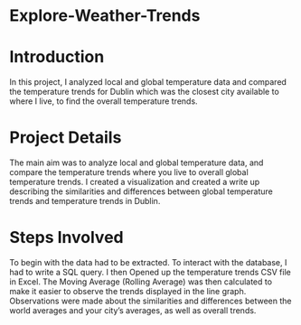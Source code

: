 # Explore-Weather-Trends

# Introduction
In this project, I analyzed local and global temperature data and compared the temperature trends for Dublin which was the closest city available to where I live, to find the overall temperature trends.

# Project Details
The  main aim was to analyze local and global temperature data, and compare the temperature trends where you live to overall global temperature trends. I created a visualization and created a write up describing the similarities and differences between global temperature trends and temperature trends in Dublin.

# Steps Involved
To begin with the data had to be extracted. To interact with the database, I had to write a SQL query. I then Opened up the temperature trends CSV file in Excel. The Moving Average (Rolling Average) was then calculated to make it easier to observe the trends displayed in the line graph. Observations were made about the similarities and differences between the world averages and your city’s averages, as well as overall trends.

